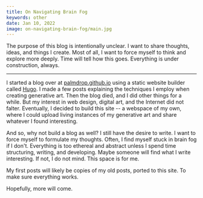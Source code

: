 ```yaml
---
title: On Navigating Brain Fog
keywords: other
date: Jan 10, 2022
image: on-navigating-brain-fog/main.jpg
---
```


The purpose of this blog is intentionally unclear. I want to share thoughts, ideas, and things I create. Most of all, I want to force myself to think and explore more deeply. Time will tell how this goes. Everything is under construction, always.

---

I started a blog over at [palmdrop.github.io](https://palmdrop.github.io) using a static website builder called [Hugo](https://gohugo.io/). I made a few posts explaining the techniques I employ when creating generative art. Then the blog died, and I did other things for a while. But my interest in web design, digital art, and the Internet did not falter. Eventually, I decided to build this site -- a webspace of my own, where I could upload living instances of my generative art and share whatever I found interesting.

And so, why not build a blog as well? I still have the desire to write. I want to force myself to formulate my thoughts. Often, I find myself stuck in brain fog if I don't. Everything is too ethereal and abstract unless I spend time structuring, writing, and developing. Maybe someone will find what I write interesting. If not, I do not mind. This space is for me.

My first posts will likely be copies of my old posts, ported to this site. To make sure everything works. 

Hopefully, more will come.

